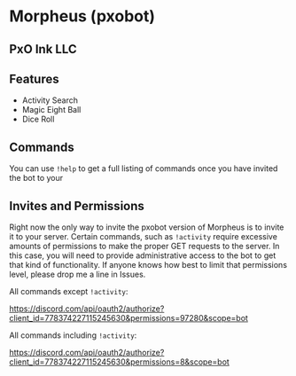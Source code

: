 # Morpheus (pxobot)
## PxO Ink LLC

## Features

* Activity Search
* Magic Eight Ball
* Dice Roll

## Commands

You can use `!help` to get a full listing of commands once you have invited the bot to your

## Invites and Permissions

Right now the only way to invite the pxobot version of Morpheus is to invite it to your server. Certain commands, such as `!activity` require excessive amounts of permissions to make the proper GET requests to the server. In this case, you will need to provide administrative access to the bot to get that kind of functionality. If anyone knows how best to limit that permissions level, please drop me a line in Issues.

All commands except `!activity`:

https://discord.com/api/oauth2/authorize?client_id=778374227115245630&permissions=97280&scope=bot

All commands including `!activity`:

https://discord.com/api/oauth2/authorize?client_id=778374227115245630&permissions=8&scope=bot